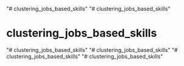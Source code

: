 "# clustering_jobs_based_skills" 
"# clustering_jobs_based_skills" 
# clustering_jobs_based_skills
"# clustering_jobs_based_skills" 
"# clustering_jobs_based_skills" 
"# clustering_jobs_based_skills" 
"# clustering_jobs_based_skills" 
